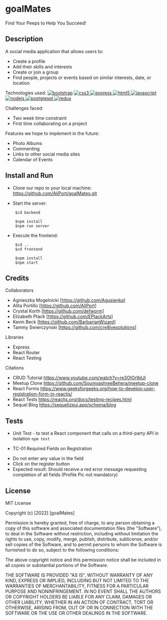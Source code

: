 # goalMates

Find Your Peeps to Help You Succeed!


## Description

A social media application that allows users to:
* Create a profile
* Add their skills and interests
* Create or join a group
* Find people, projects or events based on similar interests, date, or location

Technologies used:
 [![bootstrap](https://raw.githubusercontent.com/devicons/devicon/master/icons/bootstrap/bootstrap-plain-wordmark.svg)](https://getbootstrap.com)
 [![css3](https://raw.githubusercontent.com/devicons/devicon/master/icons/css3/css3-original-wordmark.svg) ](https://www.w3schools.com/css/)
 [![express](https://raw.githubusercontent.com/devicons/devicon/master/icons/express/express-original-wordmark.svg) ](https://expressjs.com)
 [![html5](https://raw.githubusercontent.com/devicons/devicon/master/icons/html5/html5-original-wordmark.svg) ](https://www.w3.org/html/)
 [![javascript](https://raw.githubusercontent.com/devicons/devicon/master/icons/javascript/javascript-original.svg) ](https://developer.mozilla.org/en-US/docs/Web/JavaScript)
 [![nodejs](https://raw.githubusercontent.com/devicons/devicon/master/icons/nodejs/nodejs-original-wordmark.svg) ](https://nodejs.org)
 [![postgresql](https://raw.githubusercontent.com/devicons/devicon/master/icons/postgresql/postgresql-original-wordmark.svg) ](https://www.postgresql.org)
 [![redux](https://raw.githubusercontent.com/devicons/devicon/master/icons/redux/redux-original.svg)](https://redux.js.org)

Challenges faced:
* Two week time constraint
* First time collaborating on a project

Features we hope to implement in the future:
* Photo Albums
* Commenting
* Links to other social media sites
* Calendar of Events

## Install and Run

* Clone our repo to your local machine:
https://github.com/AliPort/goalMates.git

* Start the server:
  ```
   $cd backend

   $npm install
   $npm run server
   ```

* Execute the frontend:
  ```
   $cd ..
   $cd frontend

   $npm install
   $npm start

   ```
    



## Credits

Collaborators

* Agnieszka Mogelnicki [https://github.com/Agusienka]
* Alita Portillo [https://github.com/AliPort]
* Crystal Korth [https://github.com/defworm]
* Elizabeth Ptack [https://github.com/EPtackArts]
* Kevin Beck [https://github.com/BarbarianWizard]
* Tammy Swierczynski [https://github.com/cre8ivesolutions]

Libraries
* Express
* React Router
* React Testing

Citations
* CRUD Tutorial https://www.youtube.com/watch?v=re3OIOr9dJI
* Meetup Clone  https://github.com/SoumyashreeBehera/meetup-clone
* React Forms   https://www.geeksforgeeks.org/how-to-develop-user-registration-form-in-reactjs/ 
* React Tests   https://reactjs.org/docs/testing-recipes.html
* Sequel Blog   https://sequelizeui.app/schema/blog


## Tests

* Unit Test - to test a React component that calls on a third-party API in isolation 
`npm test`

* TC-01 Required Fields on Registration
- Do not enter any value in the field
- Click on the register button
- Expected result: Should receive a red error message requesting completion of all fields (Profile Pic not mandatory)

## License

MIT License

Copyright (c) [2022] [goalMates]

Permission is hereby granted, free of charge, to any person obtaining a copy
of this software and associated documentation files (the "Software"), to deal
in the Software without restriction, including without limitation the rights
to use, copy, modify, merge, publish, distribute, sublicense, and/or sell
copies of the Software, and to permit persons to whom the Software is
furnished to do so, subject to the following conditions:

The above copyright notice and this permission notice shall be included in all
copies or substantial portions of the Software.

THE SOFTWARE IS PROVIDED "AS IS", WITHOUT WARRANTY OF ANY KIND, EXPRESS OR
IMPLIED, INCLUDING BUT NOT LIMITED TO THE WARRANTIES OF MERCHANTABILITY,
FITNESS FOR A PARTICULAR PURPOSE AND NONINFRINGEMENT. IN NO EVENT SHALL THE
AUTHORS OR COPYRIGHT HOLDERS BE LIABLE FOR ANY CLAIM, DAMAGES OR OTHER
LIABILITY, WHETHER IN AN ACTION OF CONTRACT, TORT OR OTHERWISE, ARISING FROM,
OUT OF OR IN CONNECTION WITH THE SOFTWARE OR THE USE OR OTHER DEALINGS IN THE
SOFTWARE.

